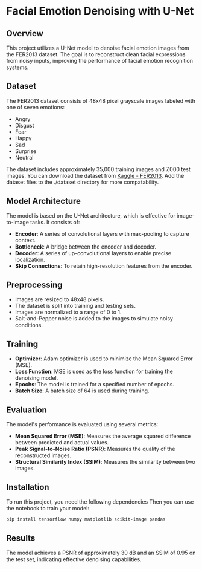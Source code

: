 # Facial Emotion Denoising with U-Net

## Overview
This project utilizes a U-Net model to denoise facial emotion images from the FER2013 dataset. The goal is to reconstruct clean facial expressions from noisy inputs, improving the performance of facial emotion recognition systems.

## Dataset
The FER2013 dataset consists of 48x48 pixel grayscale images labeled with one of seven emotions:
- Angry
- Disgust
- Fear
- Happy
- Sad
- Surprise
- Neutral

The dataset includes approximately 35,000 training images and 7,000 test images. You can download the dataset from [Kaggle - FER2013](https://www.kaggle.com/datasets/msambare/fer2013). Add the dataset files to the ./dataset directory for more compatability.

## Model Architecture
The model is based on the U-Net architecture, which is effective for image-to-image tasks. It consists of:
- **Encoder**: A series of convolutional layers with max-pooling to capture context.
- **Bottleneck**: A bridge between the encoder and decoder.
- **Decoder**: A series of up-convolutional layers to enable precise localization.
- **Skip Connections**: To retain high-resolution features from the encoder.

## Preprocessing
- Images are resized to 48x48 pixels.
- The dataset is split into training and testing sets.
- Images are normalized to a range of 0 to 1.
- Salt-and-Pepper noise is added to the images to simulate noisy conditions.

## Training
- **Optimizer**: Adam optimizer is used to minimize the Mean Squared Error (MSE).
- **Loss Function**: MSE is used as the loss function for training the denoising model.
- **Epochs**: The model is trained for a specified number of epochs.
- **Batch Size**: A batch size of 64 is used during training.

## Evaluation
The model's performance is evaluated using several metrics:
- **Mean Squared Error (MSE)**: Measures the average squared difference between predicted and actual values.
- **Peak Signal-to-Noise Ratio (PSNR)**: Measures the quality of the reconstructed images.
- **Structural Similarity Index (SSIM)**: Measures the similarity between two images.

## Installation
To run this project, you need the following dependencies Then you can use the notebook to train your model:

```bash
pip install tensorflow numpy matplotlib scikit-image pandas
```
## Results
The model achieves a PSNR of approximately 30 dB and an SSIM of 0.95 on the test set, indicating effective denoising capabilities.

